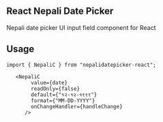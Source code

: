 ## React Nepali Date Picker
Nepali date picker UI input field component for React 

## Usage


```
import { NepaliC } from "nepalidatepicker-react";

```

```
   <NepaliC
        value={date}
        readOnly={false}
        default={"१२-१२-१९९९"}
        format={"MM-DD-YYYY"}
        onChangeHandler={handleChange}
      />
```
